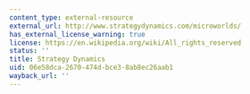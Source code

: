 ```yaml
---
content_type: external-resource
external_url: http://www.strategydynamics.com/microworlds/
has_external_license_warning: true
license: https://en.wikipedia.org/wiki/All_rights_reserved
status: ''
title: Strategy Dynamics
uid: 06e58dca-2670-474d-bce3-8ab8ec26aab1
wayback_url: ''
---
```

